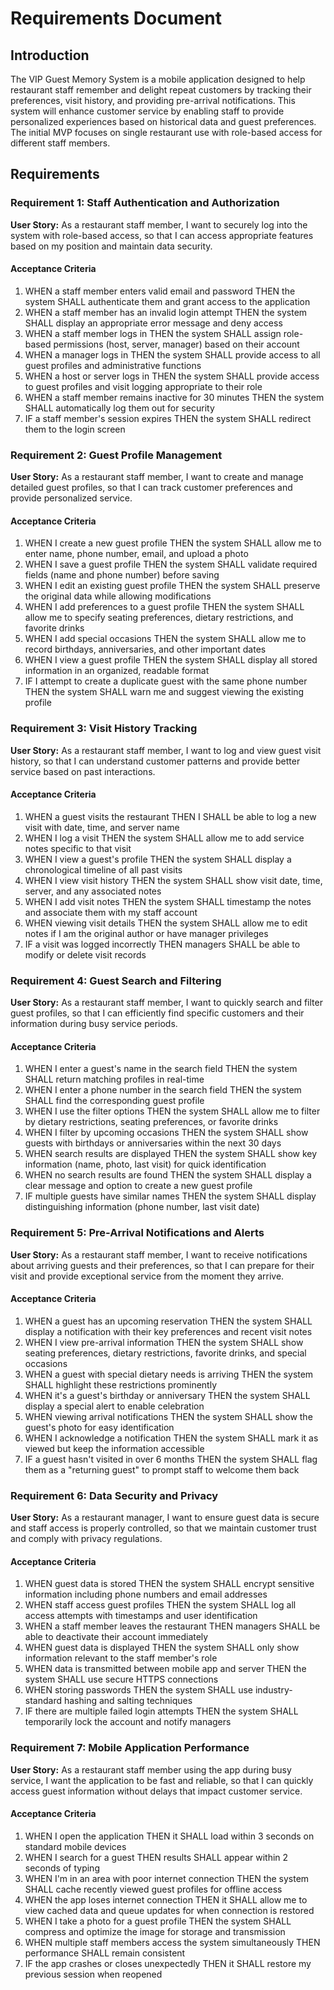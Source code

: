 # Requirements Document

## Introduction

The VIP Guest Memory System is a mobile application designed to help restaurant staff remember and delight repeat customers by tracking their preferences, visit history, and providing pre-arrival notifications. This system will enhance customer service by enabling staff to provide personalized experiences based on historical data and guest preferences. The initial MVP focuses on single restaurant use with role-based access for different staff members.

## Requirements

### Requirement 1: Staff Authentication and Authorization

**User Story:** As a restaurant staff member, I want to securely log into the system with role-based access, so that I can access appropriate features based on my position and maintain data security.

#### Acceptance Criteria

1. WHEN a staff member enters valid email and password THEN the system SHALL authenticate them and grant access to the application
2. WHEN a staff member has an invalid login attempt THEN the system SHALL display an appropriate error message and deny access
3. WHEN a staff member logs in THEN the system SHALL assign role-based permissions (host, server, manager) based on their account
4. WHEN a manager logs in THEN the system SHALL provide access to all guest profiles and administrative functions
5. WHEN a host or server logs in THEN the system SHALL provide access to guest profiles and visit logging appropriate to their role
6. WHEN a staff member remains inactive for 30 minutes THEN the system SHALL automatically log them out for security
7. IF a staff member's session expires THEN the system SHALL redirect them to the login screen

### Requirement 2: Guest Profile Management

**User Story:** As a restaurant staff member, I want to create and manage detailed guest profiles, so that I can track customer preferences and provide personalized service.

#### Acceptance Criteria

1. WHEN I create a new guest profile THEN the system SHALL allow me to enter name, phone number, email, and upload a photo
2. WHEN I save a guest profile THEN the system SHALL validate required fields (name and phone number) before saving
3. WHEN I edit an existing guest profile THEN the system SHALL preserve the original data while allowing modifications
4. WHEN I add preferences to a guest profile THEN the system SHALL allow me to specify seating preferences, dietary restrictions, and favorite drinks
5. WHEN I add special occasions THEN the system SHALL allow me to record birthdays, anniversaries, and other important dates
6. WHEN I view a guest profile THEN the system SHALL display all stored information in an organized, readable format
7. IF I attempt to create a duplicate guest with the same phone number THEN the system SHALL warn me and suggest viewing the existing profile

### Requirement 3: Visit History Tracking

**User Story:** As a restaurant staff member, I want to log and view guest visit history, so that I can understand customer patterns and provide better service based on past interactions.

#### Acceptance Criteria

1. WHEN a guest visits the restaurant THEN I SHALL be able to log a new visit with date, time, and server name
2. WHEN I log a visit THEN the system SHALL allow me to add service notes specific to that visit
3. WHEN I view a guest's profile THEN the system SHALL display a chronological timeline of all past visits
4. WHEN I view visit history THEN the system SHALL show visit date, time, server, and any associated notes
5. WHEN I add visit notes THEN the system SHALL timestamp the notes and associate them with my staff account
6. WHEN viewing visit details THEN the system SHALL allow me to edit notes if I am the original author or have manager privileges
7. IF a visit was logged incorrectly THEN managers SHALL be able to modify or delete visit records

### Requirement 4: Guest Search and Filtering

**User Story:** As a restaurant staff member, I want to quickly search and filter guest profiles, so that I can efficiently find specific customers and their information during busy service periods.

#### Acceptance Criteria

1. WHEN I enter a guest's name in the search field THEN the system SHALL return matching profiles in real-time
2. WHEN I enter a phone number in the search field THEN the system SHALL find the corresponding guest profile
3. WHEN I use the filter options THEN the system SHALL allow me to filter by dietary restrictions, seating preferences, or favorite drinks
4. WHEN I filter by upcoming occasions THEN the system SHALL show guests with birthdays or anniversaries within the next 30 days
5. WHEN search results are displayed THEN the system SHALL show key information (name, photo, last visit) for quick identification
6. WHEN no search results are found THEN the system SHALL display a clear message and option to create a new guest profile
7. IF multiple guests have similar names THEN the system SHALL display distinguishing information (phone number, last visit date)

### Requirement 5: Pre-Arrival Notifications and Alerts

**User Story:** As a restaurant staff member, I want to receive notifications about arriving guests and their preferences, so that I can prepare for their visit and provide exceptional service from the moment they arrive.

#### Acceptance Criteria

1. WHEN a guest has an upcoming reservation THEN the system SHALL display a notification with their key preferences and recent visit notes
2. WHEN I view pre-arrival information THEN the system SHALL show seating preferences, dietary restrictions, favorite drinks, and special occasions
3. WHEN a guest with special dietary needs is arriving THEN the system SHALL highlight these restrictions prominently
4. WHEN it's a guest's birthday or anniversary THEN the system SHALL display a special alert to enable celebration
5. WHEN viewing arrival notifications THEN the system SHALL show the guest's photo for easy identification
6. WHEN I acknowledge a notification THEN the system SHALL mark it as viewed but keep the information accessible
7. IF a guest hasn't visited in over 6 months THEN the system SHALL flag them as a "returning guest" to prompt staff to welcome them back

### Requirement 6: Data Security and Privacy

**User Story:** As a restaurant manager, I want to ensure guest data is secure and staff access is properly controlled, so that we maintain customer trust and comply with privacy regulations.

#### Acceptance Criteria

1. WHEN guest data is stored THEN the system SHALL encrypt sensitive information including phone numbers and email addresses
2. WHEN staff access guest profiles THEN the system SHALL log all access attempts with timestamps and user identification
3. WHEN a staff member leaves the restaurant THEN managers SHALL be able to deactivate their account immediately
4. WHEN guest data is displayed THEN the system SHALL only show information relevant to the staff member's role
5. WHEN data is transmitted between mobile app and server THEN the system SHALL use secure HTTPS connections
6. WHEN storing passwords THEN the system SHALL use industry-standard hashing and salting techniques
7. IF there are multiple failed login attempts THEN the system SHALL temporarily lock the account and notify managers

### Requirement 7: Mobile Application Performance

**User Story:** As a restaurant staff member using the app during busy service, I want the application to be fast and reliable, so that I can quickly access guest information without delays that impact customer service.

#### Acceptance Criteria

1. WHEN I open the application THEN it SHALL load within 3 seconds on standard mobile devices
2. WHEN I search for a guest THEN results SHALL appear within 2 seconds of typing
3. WHEN I'm in an area with poor internet connection THEN the system SHALL cache recently viewed guest profiles for offline access
4. WHEN the app loses internet connection THEN it SHALL allow me to view cached data and queue updates for when connection is restored
5. WHEN I take a photo for a guest profile THEN the system SHALL compress and optimize the image for storage and transmission
6. WHEN multiple staff members access the system simultaneously THEN performance SHALL remain consistent
7. IF the app crashes or closes unexpectedly THEN it SHALL restore my previous session when reopened